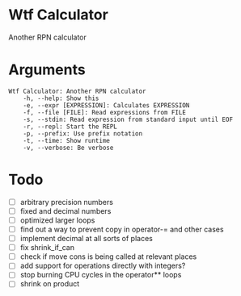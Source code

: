 # Wtf Calculator
Another RPN calculator

# Arguments
```
Wtf Calculator: Another RPN calculator
	-h, --help: Show this
	-e, --expr [EXPRESSION]: Calculates EXPRESSION
	-f, --file [FILE]: Read expressions from FILE
	-s, --stdin: Read expression from standard input until EOF
	-r, --repl: Start the REPL
	-p, --prefix: Use prefix notation
	-t, --time: Show runtime
	-v, --verbose: Be verbose
```

# Todo
- [ ] arbitrary precision numbers
- [ ] fixed and decimal numbers
- [ ] optimized larger loops
- [ ] find out a way to prevent copy in operator-= and other cases
- [ ] implement decimal at all sorts of places
- [ ] fix shrink_if_can
- [ ] check if move cons is being called at relevant places
- [ ] add support for operations directly with integers?
- [ ] stop burning CPU cycles in the operator** loops
- [ ] shrink on product
